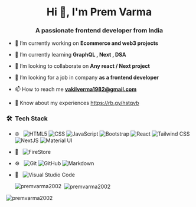 <h1 align="center">Hi 👋, I'm Prem Varma</h1>
<h3 align="center">A passionate frontend developer from India</h3>

- 🔭 I’m currently working on **Ecommerce and web3 projects**

- 🌱 I’m currently learning **GraphQL , Next , DSA**

- 👯 I’m looking to collaborate on **Any react / Next project**

- 🤝 I’m looking for a job in company **as a frontend developer**

- 📫 How to reach me **vakilverma1982@gmail.com**

- 📄 Know about my experiences https://rb.gy/hstqvb
<h3> 🛠 &nbsp;Tech Stack</h3>

- 🌐 &nbsp;
  ![HTML5](https://img.shields.io/badge/-HTML5-333?style=flat&logo=HTML5)
  ![CSS](https://img.shields.io/badge/-CSS-333?style=flat&logo=CSS3&logoColor=1572B6)
  ![JavaScript](https://img.shields.io/badge/-JavaScript-333?style=flat&logo=javascript)
  ![Bootstrap](https://img.shields.io/badge/-Bootstrap-333?style=flat&logo=bootstrap&logoColor=563D7C)
  ![React](https://img.shields.io/badge/-React-333?style=flat&logo=react)
  ![Tailwind CSS](https://img.shields.io/badge/-Tailwind%20CSS-333?style=flat&logo=Tailwind-CSS)
  ![NextJS](https://img.shields.io/badge/-NextJS-333?logo=Next.js)
  ![Material UI](https://img.shields.io/badge/-Material%20UI-333?style=flat&logo=Material-UI)
- 📶 &nbsp;
  ![FireStore](https://img.shields.io/badge/-FireStore-333?style=flat&logo=Firebase)
- ⚙️ &nbsp;
  ![Git](https://img.shields.io/badge/-Git-333?style=flat&logo=git)
  ![GitHub](https://img.shields.io/badge/-GitHub-333?style=flat&logo=github)
  ![Markdown](https://img.shields.io/badge/-Markdown-333?style=flat&logo=markdown)
- 🔧 &nbsp;
  ![Visual Studio Code](https://img.shields.io/badge/-Visual%20Studio%20Code-333?style=flat&logo=visual-studio-code&logoColor=007ACC)

  <p><img align="left" src="https://github-readme-stats.vercel.app/api/top-langs?username=premvarma2002&show_icons=true&locale=en&layout=compact" alt="premvarma2002" /></p>

<p>&nbsp;<img align="center" src="https://github-readme-stats.vercel.app/api?username=premvarma2002&show_icons=true&locale=en" alt="premvarma2002" /></p>

<p><img align="center" src="https://github-readme-streak-stats.herokuapp.com/?user=premvarma2002&" alt="premvarma2002" /></p>


